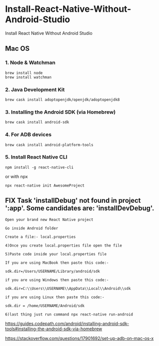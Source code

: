 # Install-React-Native-Without-Android-Studio
Install React Native Without Android Studio


## Mac OS
### 1. Node & Watchman

```
brew install node
brew install watchman
```

### 2. Java Development Kit

```
brew cask install adoptopenjdk/openjdk/adoptopenjdk8
```

### 3. Installing the Android SDK (via Homebrew)

```
brew cask install android-sdk
```

### 4. For ADB devices
```
brew cask install android-platform-tools
```

### 5. Install React Native CLI
```
npm install -g react-native-cli
```
or with npx

```
npx react-native init AwesomeProject
```


## FIX Task 'installDebug' not found in project ':app'. Some candidates are: 'installDevDebug'.

```
Open your brand new React Native project

Go inside Android folder

Create a file:- local.properties

4)Once you create local.properties file open the file

5)Paste code inside your local.properties file

If you are using MacBook then paste this code:-

sdk.dir=/Users/USERNAME/Library/android/sdk

if you are using Windows then paste this code:-

sdk.dir=C:\\Users\\USERNAME\\AppData\\Local\\Android\\sdk

if you are using Linux then paste this code:-

sdk.dir = /home/USERNAME/Android/sdk

6)last thing just run command npx react-native run-android

```


https://guides.codepath.com/android/installing-android-sdk-tools#installing-the-android-sdk-via-homebrew

https://stackoverflow.com/questions/17901692/set-up-adb-on-mac-os-x

